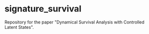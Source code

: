# signature_survival
Repository for the paper "Dynamical Survival Analysis with Controlled Latent States". 
